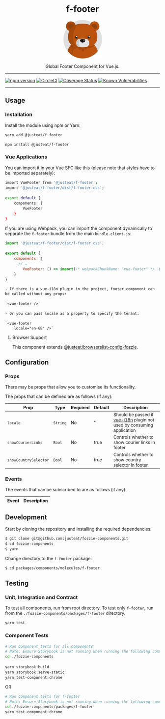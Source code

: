 <div align="center">

# f-footer

<img width="125" alt="Fozzie Bear" src="../../../../bear.png" />

Global Footer Component for Vue.js.

</div>

---

[![npm version](https://badge.fury.io/js/%40justeat%2Ff-footer.svg)](https://badge.fury.io/js/%40justeat%2Ff-footer)
[![CircleCI](https://circleci.com/gh/justeat/fozzie-components.svg?style=svg)](https://circleci.com/gh/justeat/workflows/fozzie-components)
[![Coverage Status](https://coveralls.io/repos/github/justeat/f-footer/badge.svg)](https://coveralls.io/github/justeat/f-footer)
[![Known Vulnerabilities](https://snyk.io/test/github/justeat/f-footer/badge.svg?targetFile=package.json)](https://snyk.io/test/github/justeat/f-footer?targetFile=package.json)

---

## Usage

### Installation

Install the module using npm or Yarn:

```sh
yarn add @justeat/f-footer
```

```sh
npm install @justeat/f-footer
```

### Vue Applications

You can import it in your Vue SFC like this (please note that styles have to be imported separately):

```sh
import VueFooter from '@justeat/f-footer';
import '@justeat/f-footer/dist/f-footer.css';

export default {
    components: {
        VueFooter
    }
}
```

If you are using Webpack, you can import the component dynamically to separate the `f-footer` bundle from the main `bundle.client.js`:

```js
import '@justeat/f-footer/dist/f-footer.css';

export default {
    components: {
      // …
        VueFooter: () => import(/* webpackChunkName: "vue-footer" */ '@justeat/f-footer')
    }
}
```

    - If there is a vue-i18n plugin in the project, footer component can be called without any props:

    `<vue-footer />`

    - Or you can pass locale as a property to specify the tenant:

    `<vue-footer
        locale="en-GB" />`

1. Browser Support

    This component extends [@justeat/browserslist-config-fozzie](https://github.com/justeat/browserslist-config-fozzie).

## Configuration

### Props

There may be props that allow you to customise its functionality.

The props that can be defined are as follows (if any):

| Prop | Type | Required | Default | Description |
| ------------------- | ----- | -------- | ------- | ----------------------------------------------------- |
| `locale`| `String` | No | '' | Should be passed if [vue-i18n](https://kazupon.github.io/vue-i18n/) plugin not used by consuming application |
| `showCourierLinks` | `Bool` | No | true | Controls whether to show courier links in footer |
| `showCountrySelector`| `Bool` | No | true | Controls whether to show country selector in footer |

### Events

The events that can be subscribed to are as follows (if any):

| Event | Description |
| ----- | ----------- |

## Development

Start by cloning the repository and installing the required dependencies:

```sh
$ git clone git@github.com:justeat/fozzie-components.git
$ cd fozzie-components
$ yarn
```

Change directory to the `f-footer` package:

```sh
$ cd packages/components/molecules/f-footer
```

## Testing

### Unit, Integration and Contract

To test all components, run from root directory.
To test only `f-footer`, run from the `./fozzie-components/packages/f-footer` directory.

```sh
yarn test
```

### Component Tests
```bash
# Run Component tests for all components
# Note: Ensure Storybook is not running when running the following commands
cd ./fozzie-components

yarn storybook:build
yarn storybook:serve-static
yarn test-component:chrome
```

OR

```bash
# Run Component tests for f-footer
# Note: Ensure Storybook is not running when running the following commands
cd ./fozzie-components/packages/f-footer
yarn test-component:chrome
```
